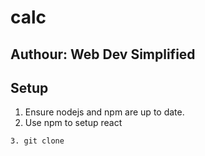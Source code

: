 # calc 
## Authour: Web Dev Simplified

## Setup

1. Ensure nodejs and npm are up to date.
2. Use npm to setup react
``` npm i create-react-app calc
3. git clone 
